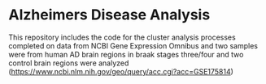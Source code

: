 # Alzheimers Disease Analysis 

This repository includes the code for the cluster analysis processes completed on data from NCBI Gene Expression Omnibus and two samples were from human AD brain regions in braak stages three/four  and two control brain regions were analyzed (https://www.ncbi.nlm.nih.gov/geo/query/acc.cgi?acc=GSE175814)
